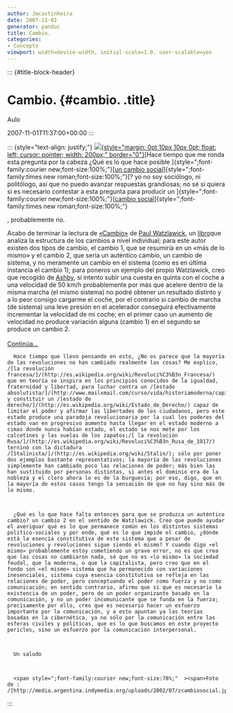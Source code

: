 ```yaml
---
author: Jmcastinheira
date: 2007-11-01
generator: pandoc
title: Cambio.
categories:
- Concepto
viewport: width=device-width, initial-scale=1.0, user-scalable=yes
---
```


::: {#title-block-header}
# Cambio. {#cambio. .title}

Aulo

2007-11-01T11:37:00+00:00
:::

::: {style="text-align: justify;"}
[![](http://media.argentina.indymedia.org/uploads/2002/07/zcambiosocial.jpg){style="margin: 0pt 10px 10px 0pt; float: left; cursor: pointer; width: 200px;"
border="0"}](http://media.argentina.indymedia.org/uploads/2002/07/zcambiosocial.jpg)[Hace
tiempo que me ronda esta pregunta por la cabeza ¿Qué es lo que hace
posible ]{style=";font-family:courier new;font-size:100%;"}[[un cambio
social](http://es.wikipedia.org/wiki/Cambio_social)]{style=";font-family:times new roman;font-size:100%;"}[?
yo no soy sociólogo, ni politólogo, así que no puedo avanzar respuestas
grandiosas; no sé si quiera si es necesario contestar a esta pregunta
para producir un
]{style=";font-family:courier new;font-size:100%;"}[[cambio
social](http://amp-pr.org/mundonuevo/)]{style=";font-family:times new roman;font-size:100%;"}

, probablemente no.

Acabo de terminar la lectura de
[«Cambio»](http://perso.wanadoo.es/aniorte_nic/apunt_terap_famil_9.htm)
de [Paul
Watzlawick](http://lorealenelespejo.blogspot.com/2007/04/paul-watzlawick.html),
un
[libro](http://www.herdereditorial.com/ficha.php?cat=&sub=&amp;amp;p=1&id=1052&o=)que
analiza la estructura de los cambios a nivel individual; para este autor
existen dos tipos de cambio, el cambio 1, que se resumiría en un «más de
lo mismo» y el cambio 2, que sería un auténtico cambio, un cambio de
sistema, y no meramente un cambio en el sistema (como es en última
instancia el cambio 1); para poneros un ejemplo del propio Watzlawick,
creo que recogido de
[Ashby](http://es.wikipedia.org/wiki/William_Ross_Ashby), si intento
subir una cuesta en quinta con el coche a una velocidad de 50 km/h
probablemente por más que acelere dentro de la misma marcha (el mismo
sistema) no podré obtener un resultado distinto y a lo peor consigo
cargarme el coche, por el contrario si cambio de marcha (de sistema) una
leve presión en el acelerador conseguirá efectivamente incrementar la
velocidad de mi coche; en el primer caso un aumento de velocidad no
produce variación alguna (cambio 1) en el segundo se produce un cambio
2.\
\
[Continúa...](http://lorealenelespejo.blogspot.com/2007/11/comprobacin.html)

    
      Hace tiempo que llevo pensando en esto, ¿No os parece que la mayoría de las revoluciones no han cambiado realmente las cosas? Me explico, /[la revolución francesa/]/(http://es.wikipedia.org/wiki/Revoluci%C3%B3n_Francesa/) que en teoría se inspira en los principios conocidos de la igualdad, fraternidad y libertad, para luchar contra un /[estado absolutista/]/(http://www.mailxmail.com/curso/vida/historiamoderna/capitulo2.htm/) y constituir un /[estado de derecho/]/(http://es.wikipedia.org/wiki/Estado_de_Derecho/) capaz de limitar el poder y afirmar las libertades de los ciudadanos, pero este estado produce una paradoja revolucionaria por la cual los poderes del estado van en progresivo aumento hasta llegar en el estado moderno a cimas donde nunca habían estado, el estado se nos mete por los calcetines y las suelas de los zapatos;/[ la revolución Rusa/]/(http://es.wikipedia.org/wiki/Revoluci%C3%B3n_Rusa_de_1917/) terninó con la dictadura /[Stalinista/]/(http://es.wikipedia.org/wiki/Stalin/); sólo por poner dos ejemplos bastante representativos; la mayoría de las revoluciones simplemente han cambiado poco las relaciones de poder; más bien las han sustituído por personas distintas, si antes el dominio era de la nobleza y el clero ahora lo es de la burguesía; por eso, digo, que en la mayoría de estos casos tengo la sensación de que no hay sino más de lo mismo.
    

    
      ¿Qué es lo que hace falta entonces para que se produzca un auténtico cambio? un cambio 2 en el sentido de Watzlawick. Creo que puede ayudar el averiguar qué es lo que permanece común en los distintos sistemas politico-sociales y por ende, qué es lo que impide el cambio, ¿dónde está la esencia constitutiva de este sistema que a pesar de revoluciones y revoluciones sigue siendo el mismo? Y cuando digo «el mismo» probablemente estoy cometiendo un grave error, no es que crea que las cosas no cambiaron nada, sé que no es «lo mismo» la sociedad feudal, que la moderna, o que la capitalista, pero creo que en el fondo son «el mismo» sistema que ha permanecido con variaciones inesenciales, sistema cuya esencia constitutiva se refleja en las relaciones de poder, pero conceptuando el poder como fuerza y no como comunicación; en sentido contrario, afirmo que sí que es necesario la existencia de un poder, pero de un poder organizante basado en la comunicación, y no un poder incomunicante que se funda en la fuerza; precisamente por ello, creo que es necesario hacer un esfuerzo importante por la comunicación, y a esto apuntan ya las teorías basadas en la cibernética, ya no sólo por la comunicación entre las esferas civiles y políticas, que es lo que buscamos en este proyecto pericles, sino un esfuerzo por la comunicación interpersonal.
    

    
      Un saludo
    

    
      <span style=";font-family:courier new;font-size:78%;"  ><span>Foto de : /[http://media.argentina.indymedia.org/uploads/2002/07/zcambiosocial.jpg/]/(http://media.argentina.indymedia.org/uploads/2002/07/zcambiosocial.jpg/)
    
:::
